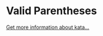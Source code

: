 Valid Parentheses
=
[Get more information about kata...](https://www.codewars.com//kata/52774a314c2333f0a7000688)